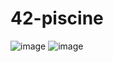 # 42-piscine

![image](https://user-images.githubusercontent.com/45235527/96756036-c3446a00-13d3-11eb-9075-fd5b220d63cf.png)
![image](https://user-images.githubusercontent.com/45235527/96756328-377f0d80-13d4-11eb-978b-57843c62b793.png)
